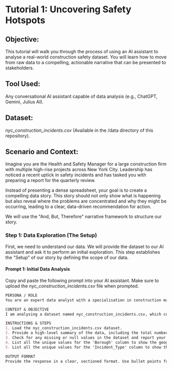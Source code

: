 # Tutorial 1: Uncovering Safety Hotspots
## Objective: 
This tutorial will walk you through the process of using an AI assistant to analyse a real-world construction safety dataset. You will learn how to move from raw data to a compelling, actionable narrative that can be presented to stakeholders.

## Tool Used: 
Any conversational AI assistant capable of data analysis (e.g., ChatGPT, Gemini, Julius AI).

## Dataset: 
*nyc_construction_incidents.csv* (Available in the /data directory of this repository).

## Scenario and Context:
Imagine you are the Health and Safety Manager for a large construction firm with multiple high-rise projects across New York City. Leadership has noticed a recent uptick in safety incidents and has tasked you with preparing a report for the quarterly review.

Instead of presenting a dense spreadsheet, your goal is to create a compelling data story. This story should not only show what is happening but also reveal where the problems are concentrated and why they might be occurring, leading to a clear, data-driven recommendation for action.

We will use the "And, But, Therefore" narrative framework to structure our story.

### Step 1: Data Exploration (The Setup)
First, we need to understand our data. We will provide the dataset to our AI assistant and ask it to perform an initial exploration. This step establishes the "Setup" of our story by defining the scope of our data.

#### Prompt 1: Initial Data Analysis
Copy and paste the following prompt into your AI assistant. Make sure to upload the *nyc_construction_incidents.csv* file when prompted.

```markdown
PERSONA / ROLE
You are an expert data analyst with a specialisation in construction management and workplace safety. Your task is to help me analyse a dataset of construction safety incidents to uncover key insights.

CONTEXT & OBJECTIVE
I am analysing a dataset named nyc_construction_incidents.csv, which contains records of construction-related safety incidents in New York City. My objective is to understand the overall landscape of these incidents.

INSTRUCTIONS & STEPS
1. Load the nyc_construction_incidents.csv dataset.
2. Provide a high-level summary of the data, including the total number of records and the names of the columns.
3. Check for any missing or null values in the dataset and report your findings.
4. List all the unique values for the 'Borough' column to show the geographical scope.
5. List all the unique values for the 'Incident_Type' column to show the different categories of incidents.

OUTPUT FORMAT
Provide the response in a clear, sectioned format. Use bullet points for lists.
```
